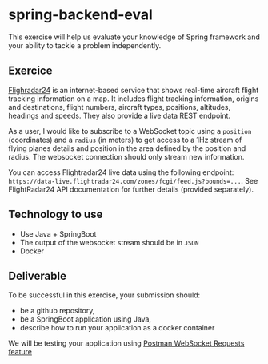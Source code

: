 # spring-backend-eval

This exercise will help us evaluate your knowledge of Spring framework and your ability to tackle a problem independently.

## Exercice

[Flighradar24](https://www.flightradar24.com) is an internet-based service that shows real-time aircraft flight tracking information on a map. It includes flight tracking information, origins and destinations, flight numbers, aircraft types, positions, altitudes, headings and speeds. They also provide a live data REST endpoint.

As a user, I would like to subscribe to a WebSocket topic using a `position` (coordinates) and a `radius` (in meters) to get access to a 1Hz stream of flying planes details and position in the area defined by the position and radius. The websocket connection should only stream new information.

You can access Flightradar24 live data using the following endpoint: `https://data-live.flightradar24.com/zones/fcgi/feed.js?bounds=...`. See FlightRadar24 API documentation for further details (provided separately).

## Technology to use

- Use Java + SpringBoot
- The output of the websocket stream should be in `JSON`
- Docker

## Deliverable

To be successful in this exercise, your submission should:
- be a github repository,
- be a SpringBoot application using Java,
- describe how to run your application as a docker container

We will be testing your application using [Postman WebSocket Requests feature](https://learning.postman.com/docs/sending-requests/supported-api-frameworks/websocket/)
